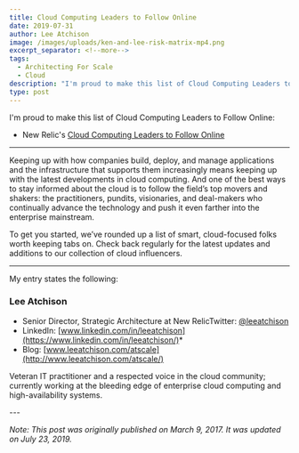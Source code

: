 ```yaml
---
title: Cloud Computing Leaders to Follow Online
date: 2019-07-31
author: Lee Atchison
image: /images/uploads/ken-and-lee-risk-matrix-mp4.png
excerpt_separator: <!--more-->
tags:
  - Architecting For Scale
  - Cloud
description: "I'm proud to make this list of Cloud Computing Leaders to Follow Online."
type: post
---
```


I'm proud to make this list of Cloud Computing Leaders to Follow Online:

* New Relic's [Cloud Computing Leaders to Follow Online](https://blog.newrelic.com/technology/cloud-computing-leaders-to-follow-online/)

---
Keeping up with how companies build, deploy, and manage applications and the infrastructure that supports them increasingly means keeping up with the latest developments in cloud computing. And one of the best ways to stay informed about the cloud is to follow the field’s top movers and shakers: the practitioners, pundits, visionaries, and deal-makers who continually advance the technology and push it even farther into the enterprise mainstream.

To get you started, we’ve rounded up a list of smart, cloud-focused folks worth keeping tabs on. Check back regularly for the latest updates and additions to our collection of cloud influencers.

---

My entry states the following:

### Lee Atchison

* Senior Director, Strategic Architecture at New RelicTwitter:&nbsp;[@leeatchison](https://twitter.com/leeatchison)
* LinkedIn:&nbsp;[www.linkedin.com/in/leeatchison](https://www.linkedin.com/in/leeatchison/)*
* Blog:&nbsp;[www.leeatchison.com/atscale](http://www.leeatchison.com/atscale/)

Veteran IT practitioner and a respected voice in the cloud community; currently working at the bleeding edge of enterprise cloud computing and high-availability systems.

\---

*Note: This post was originally published on March 9, 2017. It was updated on July 23, 2019.*